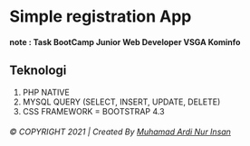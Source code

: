 # Simple registration App
#### note : Task BootCamp Junior Web Developer VSGA Kominfo


## Teknologi 
1. PHP NATIVE
2. MYSQL QUERY (SELECT, INSERT, UPDATE, DELETE)
3. CSS FRAMEWORK = BOOTSTRAP 4.3


###### © COPYRIGHT 2021  |  Created By  [Muhamad Ardi Nur Insan](www.ardinur.engineer)
